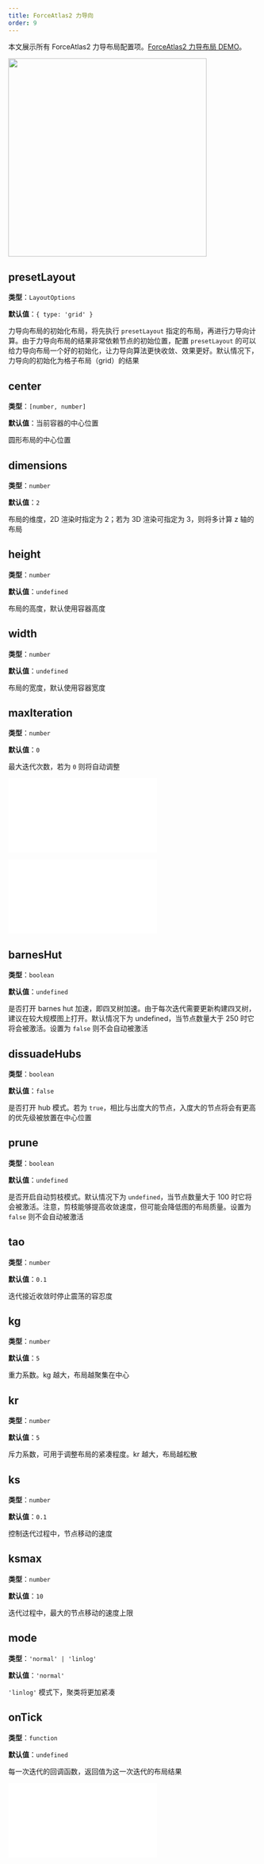 ```yaml
---
title: ForceAtlas2 力导向
order: 9
---
```


本文展示所有 ForceAtlas2 力导布局配置项。[ForceAtlas2 力导布局 DEMO](/zh/examples/net/forceDirected/#basicFA2)。

<img src="https://mdn.alipayobjects.com/huamei_qa8qxu/afts/img/A*-HgiS6CyuuEAAAAAAAAAAAAADmJ7AQ/original" width=400 />

## presetLayout

**类型**：`LayoutOptions`

**默认值**：`{ type: 'grid' }`

力导向布局的初始化布局，将先执行 `presetLayout` 指定的布局，再进行力导向计算。由于力导向布局的结果非常依赖节点的初始位置，配置 `presetLayout` 的可以给力导向布局一个好的初始化，让力导向算法更快收敛、效果更好。默认情况下，力导向的初始化为格子布局（grid）的结果

## center

**类型**：`[number, number]`

**默认值**：当前容器的中心位置

圆形布局的中心位置

## dimensions

**类型**：`number`

**默认值**：`2`

布局的维度，2D 渲染时指定为 2；若为 3D 渲染可指定为 3，则将多计算 z 轴的布局

## height

**类型**：`number`

**默认值**：`undefined`

布局的高度，默认使用容器高度

## width

**类型**：`number`

**默认值**：`undefined`

布局的宽度，默认使用容器宽度

## maxIteration

**类型**：`number`

**默认值**：`0`

最大迭代次数，若为 `0` 则将自动调整

<embed src="../../common/LayoutPreventOverlap.zh.md"></embed>

<embed src="../../common/LayoutNodeSize.zh.md"></embed>

## barnesHut

**类型**：`boolean`

**默认值**：`undefined`

是否打开 barnes hut 加速，即四叉树加速。由于每次迭代需要更新构建四叉树，建议在较大规模图上打开。默认情况下为 undefined，当节点数量大于 250 时它将会被激活。设置为 `false` 则不会自动被激活

## dissuadeHubs

**类型**：`boolean`

**默认值**：`false`

是否打开 hub 模式。若为 `true`，相比与出度大的节点，入度大的节点将会有更高的优先级被放置在中心位置

## prune

**类型**：`boolean`

**默认值**：`undefined`

是否开启自动剪枝模式。默认情况下为 `undefined`，当节点数量大于 100 时它将会被激活。注意，剪枝能够提高收敛速度，但可能会降低图的布局质量。设置为 `false` 则不会自动被激活

## tao

**类型**：`number`

**默认值**：`0.1`

迭代接近收敛时停止震荡的容忍度

## kg

**类型**：`number`

**默认值**：`5`

重力系数。kg 越大，布局越聚集在中心

## kr

**类型**：`number`

**默认值**：`5`

斥力系数，可用于调整布局的紧凑程度。kr 越大，布局越松散

## ks

**类型**：`number`

**默认值**：`0.1`

控制迭代过程中，节点移动的速度

## ksmax

**类型**：`number`

**默认值**：`10`

迭代过程中，最大的节点移动的速度上限

## mode

**类型**：`'normal' | 'linlog'`

**默认值**：`'normal'`

`'linlog'` 模式下，聚类将更加紧凑

## onTick

**类型**：`function`

**默认值**：`undefined`

每一次迭代的回调函数，返回值为这一次迭代的布局结果

<embed src="../../common/LayoutWorkerEnabled.zh.md"></embed>
